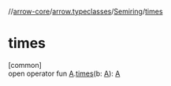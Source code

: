 //[arrow-core](../../../index.md)/[arrow.typeclasses](../index.md)/[Semiring](index.md)/[times](times.md)

# times

[common]\
open operator fun [A](index.md).[times](times.md)(b: [A](index.md)): [A](index.md)
